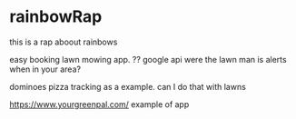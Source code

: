 # rainbowRap
this is a rap aboout rainbows


easy booking lawn mowing app. ?? 
google api were the lawn man is
alerts when in your area?

dominoes pizza tracking as a example. can I do that with lawns


https://www.yourgreenpal.com/
example of app


